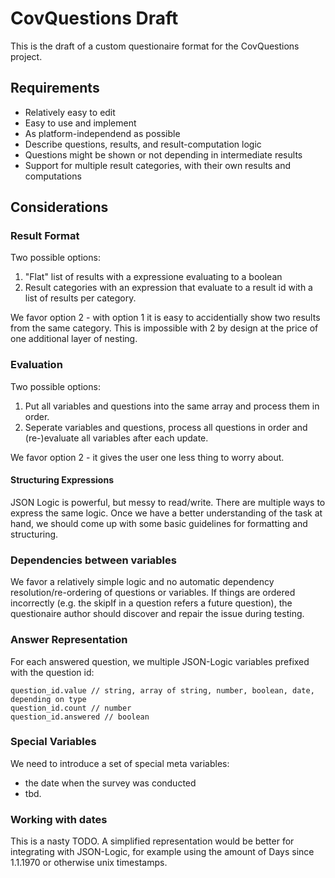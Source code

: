 # CovQuestions Draft

This is the draft of a custom questionaire format for the CovQuestions project.

## Requirements

* Relatively easy to edit
* Easy to use and implement
* As platform-independend as possible
* Describe questions, results, and result-computation logic
* Questions might be shown or not depending in intermediate results
* Support for multiple result categories, with their own results and computations

## Considerations

### Result Format

Two possible options: 
1. "Flat" list of results with a expressione evaluating to a boolean
2. Result categories with an expression that evaluate to a result id with a list of results per category.

We favor option 2 - with option 1 it is easy to accidentially show two results from the same category. This is impossible with 2 by design at the price of one additional layer of nesting.

### Evaluation

Two possible options: 
1. Put all variables and questions into the same array and process them in order.
2. Seperate variables and questions, process all questions in order and (re-)evaluate all variables after each update.

We favor option 2 - it gives the user one less thing to worry about.

#### Structuring Expressions

JSON Logic is powerful, but messy to read/write. There are multiple ways to express the same logic.
Once we have a better understanding of the task at hand, we should come up with some basic guidelines for
formatting and structuring.

### Dependencies between variables

We favor a relatively simple logic and no automatic dependency resolution/re-ordering of questions or variables. 
If things are ordered incorrectly (e.g. the skipIf in a question refers a future question), the questionaire author should discover and repair the issue during testing.

### Answer Representation

For each answered question, we multiple JSON-Logic variables prefixed with the question id:

```
question_id.value // string, array of string, number, boolean, date, depending on type
question_id.count // number
question_id.answered // boolean
```

### Special Variables

We need to introduce a set of special meta variables:
* the date when the survey was conducted
* tbd.

### Working with dates

This is a nasty TODO. 
A simplified representation would be better for integrating with JSON-Logic, for example using the amount of Days since 1.1.1970 or otherwise unix timestamps.